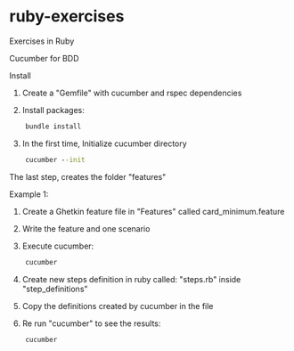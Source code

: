 # ruby-exercises
Exercises in Ruby

Cucumber for BDD

Install

1) Create a "Gemfile" with cucumber and rspec dependencies

2) Install packages:

```cmd
    bundle install
```

3) In the first time, Initialize cucumber directory

```cmd
    cucumber --init
```

The last step, creates the folder "features"

Example 1:

1) Create a Ghetkin feature file in "Features" called card_minimum.feature

2) Write the feature and one scenario
3) Execute cucumber:

```cmd
    cucumber
```

4) Create new steps definition in ruby called: "steps.rb" inside "step_definitions"

5) Copy the definitions created by cucumber in the file
6) Re run "cucumber" to see the results:

```cmd
    cucumber
```

